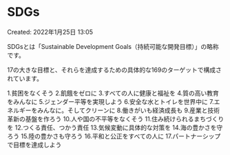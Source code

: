 # SDGs

Created: 2022年1月25日 13:05

SDGsとは「Sustainable Development Goals（持続可能な開発目標）」の略称です。

17の大きな目標と、それらを達成するための具体的な169のターゲットで構成されています。

1.貧困をなくそう
2.飢餓をゼロに
3.すべての人に健康と福祉を
4.質の高い教育をみんなに
5.ジェンダー平等を実現しよう
6.安全な水とトイレを世界中に
7.エネルギーをみんなに。そしてクリーンに
8.働きがいも経済成長も
9.産業と技術革新の基盤を作ろう
10.人や国の不平等をなくそう
11.住み続けられるまちづくりを
12.つくる責任、つかう責任
13.気候変動に具体的な対策を
14.海の豊かさを守ろう
15.陸の豊かさも守ろう
16.平和と公正をすべての人に
17.パートナーシップで目標を達成しよう